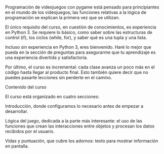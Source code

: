 Programación de videojuegos con pygame está pensado para principiantes en el mundo de los videojuegos; las funciones relativas a la lógica de programación se explican la primera vez que se utilizan.

El único requisito del curso, en cuestión de conocimientos, es experiencia en Python 3. Se requiere lo básico, como saber sobre las estructuras de control (if), los ciclos (while, for), y saber qué es una tupla y una lista.

Incluso sin experiencia en Python 3, eres bienvenido. Haré lo mejor que pueda en la sección de preguntas para asegurarme que tu aprendizaje es una experiencia divertida y satisfactoria.

Por último, el curso es incremental: cada clase avanza un poco más en el código hasta llegar al producto final. Esto también quiere decir que no puedes pasarte lecciones sin perderte en el camino.

Contenido del curso

El curso está organizado en cuatro secciones:

Introducción, donde configuramos lo necesario antes de empezar a desarrollar.

Lógica del juego, dedicada a la parte más interesante: el uso de las funciones que crean las interacciones entre objetos y procesan los datos recibidos por el usuario.

Vidas y puntuación, que cubre los adornos: texto para mostrar información en pantalla.

